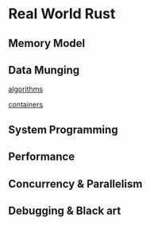 # Real World Rust

## Memory Model

## Data Munging

[algorithms](src/algorithms)

[containers](src/containers)

## System Programming

## Performance

## Concurrency & Parallelism

## Debugging & Black art
